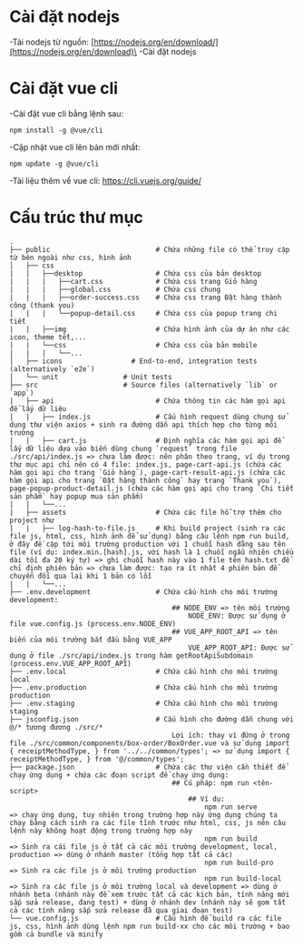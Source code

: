 # Cài đặt nodejs
-Tải nodejs từ nguồn: [https://nodejs.org/en/download/](https://nodejs.org/en/download)\
-Cài đặt nodejs
# Cài đặt vue cli
-Cài đặt vue cli bằng lệnh sau:
```
npm install -g @vue/cli
```
-Cập nhật vue cli lên bản mới nhất:
```
npm update -g @vue/cli
```
-Tài liệu thêm về vue cli: https://cli.vuejs.org/guide/
# Cấu trúc thư mục
    .
    ├── public                          # Chứa những file có thể truy cập từ bên ngoài như css, hình ảnh
    │   ├── css                   
    |   |   ├──desktop                  # Chứa css của bản desktop
    |   |   |   ├──cart.css             # Chứa css trang Giỏ hàng
    |   |   |   ├──global.css           # Chứa css chung
    |   |   |   ├──order-success.css    # Chứa css trang Đặt hàng thành công (thank you)
    |   |   |   └──popup-detail.css     # Chứa css của popup trang chi tiết
    |   |   ├──img                      # Chứa hình ảnh của dự án như các icon, theme tết,...
    |   |   └──css                      # Chứa css của bản mobile
    |   |   |   └──...
    │   ├── icons                 # End-to-end, integration tests (alternatively `e2e`)
    │   └── unit                # Unit tests
    ├── src                     # Source files (alternatively `lib` or `app`)
    |   ├── api                         # Chứa thông tin các hàm gọi api để lấy dữ liệu
    |   |   ├── index.js                # Cấu hình request dùng chung sử dụng thư viện axios + sinh ra đường dẫn api thích hợp cho từng môi trường
    |   |   ├── cart.js                 # Định nghĩa các hàm gọi api để lấy dữ liệu dựa vào biến dùng chung `request` trong file ./src/api/index.js => chưa làm được: nên phân theo trang, ví dụ trong thư mục api chỉ nên có 4 file: index.js, page-cart-api.js (chứa các hàm gọi api cho trang `Giỏ hàng`), page-cart-result-api.js (chứa các hàm gọi api cho trang `Đặt hàng thành công` hay trang `Thank you`), page-popup-product-detail.js (chứa các hàm gọi api cho trang `Chi tiết sản phẩm` hay popup mua sản phẩm)
    |   |   └──...
    |   ├── assets                      # Chứa các file hỗ trợ thêm cho project như
    |   |   ├── log-hash-to-file.js     # Khi build project (sinh ra các file js, html, css, hình ảnh để sử dụng) bằng câu lệnh npm run build, ở đây đề cập tới môi trường production với 1 chuỗi hash đằng sau tên file (ví dụ: index.min.[hash].js, với hash là 1 chuỗi ngẫu nhiên chiều dài tối đa 20 ký tự) => ghi chuỗi hash này vào 1 file tên hash.txt để chỉ định phiên bản => chưa làm được: tạo ra ít nhất 4 phiên bản để chuyển đổi qua lại khi 1 bản có lỗi
    |   |   └──...
    ├── .env.development                # Chứa cấu hình cho môi trường development:
                                            ## NODE_ENV => tên môi trường
                                                NODE_ENV: Được sử dụng ở file vue.config.js (process.env.NODE_ENV)
                                            ## VUE_APP_ROOT_API => tên biến của môi trường bắt đầu bằng VUE_APP
                                                VUE_APP_ROOT_API: Được sử dụng ở file ./src/api/index.js trong hàm getRootApiSubdomain (process.env.VUE_APP_ROOT_API)
    ├── .env.local                      # Chứa cấu hình cho môi trường local
    ├── .env.production                 # Chứa cấu hình cho môi trường production
    ├── .env.staging                    # Chứa cấu hình cho môi trường staging
    ├── jsconfig.json                   # Cấu hình cho đường dẫn chung với @/* tương đương ./src/*
                                            Lợi ích: thay vì đứng ở trong file ./src/common/components/box-order/BoxOrder.vue và sử dụng import { receiptMethodType, } from '../../common/types'; => sử dụng import { receiptMethodType, } from '@/common/types';
    ├── package.json                    # Chứa các thư viện cần thiết để chạy ứng dụng + chứa các đoạn script để chạy ứng dụng:
                                            ## Cú pháp: npm run <tên-script>
                                                ## Ví dụ:
                                                    npm run serve           => chạy ứng dụng, tuy nhiên trong trường hợp này ứng dụng chúng ta chạy bằng cách sinh ra các file tĩnh trước như html, css, js nên câu lệnh này không hoạt động trong trường hợp này
                                                    npm run build           => Sinh ra cái file js ở tất cả các môi trường development, local, production => dùng ở nhánh master (tổng hợp tất cả các)
                                                    npm run build-pro       => Sinh ra các file js ở môi trường production
                                                    npm run build-local     => Sinh ra các file js ở môi trường local và development => dùng ở nhánh beta (nhánh này để xem trước tất cả các kịch bản, tính năng mới sắp sửa release, đang test) + dùng ở nhánh dev (nhánh này sẽ gom tất cả các tính năng sắp sửa release đã qua giai đoạn test)
    └── vue.config.js                   # Cấu hình để build ra các file js, css, hình ảnh dùng lệnh npm run build-xx cho các môi trường + bao gồm cả bundle và minify
    
